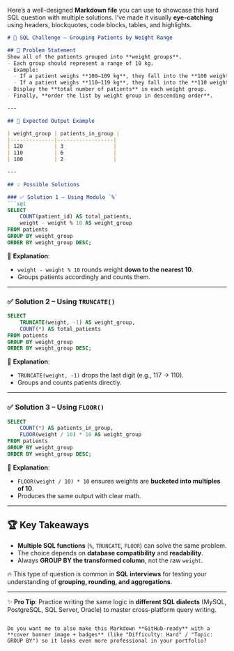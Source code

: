 Here’s a well-designed **Markdown file** you can use to showcase this hard SQL question with multiple solutions. I’ve made it visually **eye-catching** using headers, blockquotes, code blocks, tables, and highlights.

````markdown
# 🏥 SQL Challenge – Grouping Patients by Weight Range  

## 📌 Problem Statement  
Show all of the patients grouped into **weight groups**.  
- Each group should represent a range of 10 kg.  
- Example:  
  - If a patient weighs **100–109 kg**, they fall into the **100 weight group**.  
  - If a patient weighs **110–119 kg**, they fall into the **110 weight group**, and so on.  
- Display the **total number of patients** in each weight group.  
- Finally, **order the list by weight group in descending order**.

---

## 🎯 Expected Output Example  

| weight_group | patients_in_group |
|--------------|------------------|
| 120          | 3                |
| 110          | 6                |
| 100          | 2                |

---

## 💡 Possible Solutions  

### ✅ Solution 1 – Using Modulo `%`  
```sql
SELECT 
    COUNT(patient_id) AS total_patients,
    weight - weight % 10 AS weight_group
FROM patients
GROUP BY weight_group
ORDER BY weight_group DESC;
````

🔎 **Explanation**:

* `weight - weight % 10` rounds weight **down to the nearest 10**.
* Groups patients accordingly and counts them.

---

### ✅ Solution 2 – Using `TRUNCATE()`

```sql
SELECT 
    TRUNCATE(weight, -1) AS weight_group,
    COUNT(*) AS total_patients
FROM patients
GROUP BY weight_group
ORDER BY weight_group DESC;
```

🔎 **Explanation**:

* `TRUNCATE(weight, -1)` drops the last digit (e.g., 117 → 110).
* Groups and counts patients directly.

---

### ✅ Solution 3 – Using `FLOOR()`

```sql
SELECT 
    COUNT(*) AS patients_in_group,
    FLOOR(weight / 10) * 10 AS weight_group
FROM patients
GROUP BY weight_group
ORDER BY weight_group DESC;
```

🔎 **Explanation**:

* `FLOOR(weight / 10) * 10` ensures weights are **bucketed into multiples of 10**.
* Produces the same output with clear math.

---

## 🏆 Key Takeaways

* **Multiple SQL functions** (`%`, `TRUNCATE`, `FLOOR`) can solve the same problem.
* The choice depends on **database compatibility** and **readability**.
* Always **GROUP BY the transformed column**, not the raw `weight`.

🔥 This type of question is common in **SQL interviews** for testing your understanding of **grouping, rounding, and aggregations**.

---

✨ **Pro Tip**: Practice writing the same logic in **different SQL dialects** (MySQL, PostgreSQL, SQL Server, Oracle) to master cross-platform query writing.

```

Do you want me to also make this Markdown **GitHub-ready** with a **cover banner image + badges** (like "Difficulty: Hard" / "Topic: GROUP BY") so it looks even more professional in your portfolio?
```
